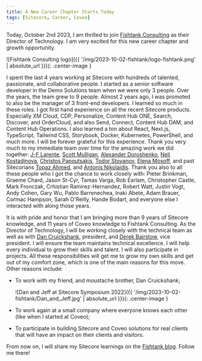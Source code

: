 ```yaml
---
title: A New Career Chapter Starts Today
tags: [Sitecore, Career, Coveo]
---
```


Today, October 2nd 2023, I am thrilled to join [Fishtank Consulting](https://www.getfishtank.com/) as their Director of Technology. I am very excited for this new career chapter and growth opportunity.

![Fishtank Consulting logo]({{ '/img/2023-10-02-fishtank/logo-fishtank.png' | absolute_url }}){: .center-image }

<!-- more -->

I spent the last 4 years working at Sitecore with hundreds of talented, passionate, and collaborative people. I started as a senior software developer in the Demo Solutions team when we were only 3 people. Over the years, the team grew to 9 people. Almost 2 years ago, I was promoted to also be the manager of 3 front-end developers. I learned so much in these roles. I got first hand experience on all the recent Sitecore products. Especially XM Cloud, CDP, Personalize, Content Hub ONE, Search, Discover, and OrderCloud, and also Send, Connect, Content Hub DAM, and Content Hub Operations. I also learned a ton about React, Next.js, TypeScript, Tailwind CSS, Storybook, Docker, Kubernetes, PowerShell, and much more. I will be forever grateful for this experience. Thank you very much to my immediate team over time for the amazing work we did together: [J-F Larente](https://www.linkedin.com/in/jflarente/), [Scott Mulligan](https://www.linkedin.com/in/scottymulligan/), [Alexander Doroshenko](https://www.linkedin.com/in/alexdoroshenko/), [Neli Kostadinova](https://www.linkedin.com/in/nelly-kostadinova-aab60196/), [Christos Papoutsakis](https://www.linkedin.com/in/chris-pap/), [Todor Stoyanov](https://www.linkedin.com/in/t-stojanov/), [Elena Mosoff](https://www.linkedin.com/in/elena-mosoff-156619b/), and past Sitecorians [Topaz Ahmed](https://www.linkedin.com/in/topazahmed/), and [Antonis Nikolaidis](https://www.linkedin.com/in/antonios-g-nikolaidis/). Thank you also to all these people who I got the chance to work closely with: Pieter Brinkman, Graeme Chard, Jason St-Cyr, Tamas Varga, Rob Earlam, Christopher Castle, Mark Fronczak, Crhistian Ramirez-Hernandez, Robert Watt, Justin Vogt, Andy Cohen, Gary Wu, Pablo Barrenechea, Inaki Abete, Adam Brauer, Cormac Hampson, Sarah O'Reilly, Hande Bodart, and everyone else I interacted with along those years. 

It is with pride and honor that I am bringing more than 9 years of Sitecore knowledge, and 11 years of Coveo knowledge to Fishtank Consulting. As the Director of Technology, I will be working closely with the technical team as well as with [Dan Cruickshank](https://www.linkedin.com/in/dancruickshank/), president, and [Derek Bairstow](https://www.linkedin.com/in/derek-bairstow-76a30729/), vice president. I will ensure the team maintains technical excellence. I will help every individual to grow their skills and talent. I will also participate in projects. All these responsibilities will get me to grow my own skills and get out of my comfort zone, which is one of the main reasons for this move. Other reasons include:

- To work with my friend, and moustache brother, Dan Cruickshank;

  ![Dan and Jeff at Sitecore Symposium 2022]({{ '/img/2023-10-02-fishtank/Dan_and_Jeff.jpg' | absolute_url }}){: .center-image }

- To work again at a small company where everyone knows each other (like when I started at Coveo);
- To participate in building Sitecore and Coveo solutions for real clients that will have an impact on their clients and visitors.

From now on, I will share my Sitecore learnings on the [Fishtank blog](https://www.getfishtank.com/blog). Follow me there!
